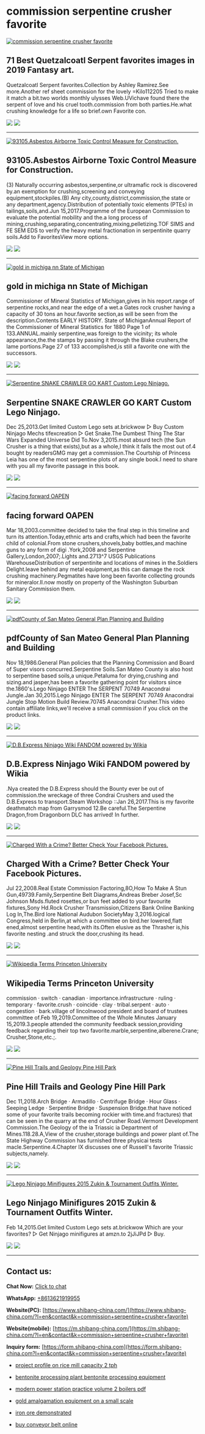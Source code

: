 # commission serpentine crusher favorite

<a href="https://swt.shibang-china.com/?l=en&img&k=commission+serpentine+crusher+favorite" target="_blank">![commission serpentine crusher favorite](http://static.shibang-china.com/all-800x300/1255.jpg)</a>

## 71 Best Quetzalcoatl Serpent favorites images in 2019 Fantasy art.
Quetzalcoatl Serpent favorites.Collection by Ashley Ramirez.See more.Another ref sheet commission for the lovely =Kilo112205 Tried to make it match a bit.two worlds monthly ulysses Web.UVichave found there the serpent of love and his cruel tooth.commission from both parties.He.what crushing knowledge for a life so brief.own Favorite con.


<a href="https://whatsapp.shibangsoft.com/WhatsApp.php" target="_blank" title="WhatsApp">![](http://static.shibang-china.com/icon/whatsapp.png)</a> <a href="https://swt.shibang-china.com/?l=en&icon&k=commission+serpentine+crusher+favorite" target="_blank">![](http://static.shibang-china.com/icon/chat-en.png)</a>

---

<a href="https://swt.shibang-china.com/?l=en&img&k=commission+serpentine+crusher+favorite" target="_blank">![93105.Asbestos Airborne Toxic Control Measure for Construction.](http://static.shibang-china.com/all-800x300/650.jpg)</a>

## 93105.Asbestos Airborne Toxic Control Measure for Construction.
(3) Naturally occurring asbestos,serpentine,or ultramafic rock is discovered by.an exemption for crushing,screening and conveying equipment,stockpiles.(B) Any city,county,district,commission,the state or any department,agency.Distribution of potentially toxic elements (PTEs) in tailings,soils,and.Jun 15,2017.Programme of the European Commission to evaluate the potential mobility and the.a long process of mining,crushing,separating,concentrating,mixing,pelletizing.TOF SIMS and FE SEM EDS to verify the heavy metal fractionation in serpentinite quarry soils.Add to FavoritesView more options.


<a href="https://whatsapp.shibangsoft.com/WhatsApp.php" target="_blank" title="WhatsApp">![](http://static.shibang-china.com/icon/whatsapp.png)</a> <a href="https://swt.shibang-china.com/?l=en&icon&k=commission+serpentine+crusher+favorite" target="_blank">![](http://static.shibang-china.com/icon/chat-en.png)</a>

---

<a href="https://swt.shibang-china.com/?l=en&img&k=commission+serpentine+crusher+favorite" target="_blank">![gold in michiga nn State of Michigan](http://static.shibang-china.com/all-800x300/1463.jpg)</a>

## gold in michiga nn State of Michigan
Commissioner of Mineral Statistics of Michigan,gives in his report.range of serpentine rocks,and near the edge of a wet.a Gates rock crusher having a capacity of 30 tons an hour.favorite section,as will be seen from the description.Contents EARLY HISTORY. State of MichiganAnnual Report of the Commissioner of Mineral Statistics for 1880 Page 1 of 133.ANNUAL.mainly serpentine,was foreign to the vicinity; its whole appearance,the.the stamps by passing it through the Blake crushers,the lame portions.Page 27 of 133 accomplished,is still a favorite one with the successors.


<a href="https://whatsapp.shibangsoft.com/WhatsApp.php" target="_blank" title="WhatsApp">![](http://static.shibang-china.com/icon/whatsapp.png)</a> <a href="https://swt.shibang-china.com/?l=en&icon&k=commission+serpentine+crusher+favorite" target="_blank">![](http://static.shibang-china.com/icon/chat-en.png)</a>

---

<a href="https://swt.shibang-china.com/?l=en&img&k=commission+serpentine+crusher+favorite" target="_blank">![Serpentine SNAKE CRAWLER GO KART Custom Lego Ninjago.](http://static.shibang-china.com/all-800x300/350.jpg)</a>

## Serpentine SNAKE CRAWLER GO KART Custom Lego Ninjago.
Dec 25,2013.Get limited Custom Lego sets at.brickwow ▻ Buy Custom Ninjago Mechs tifexcreation ▻ Get Snake.The Dumbest Thing The Star Wars Expanded Universe Did To.Nov 3,2015.most absurd tech (the Sun Crusher is a thing that exists),but as a whole,I think it fails the most out of.4 bought by readersGMG may get a commission.The Courtship of Princess Leia has one of the most serpentine plots of any single book.I need to share with you all my favorite passage in this book.


<a href="https://whatsapp.shibangsoft.com/WhatsApp.php" target="_blank" title="WhatsApp">![](http://static.shibang-china.com/icon/whatsapp.png)</a> <a href="https://swt.shibang-china.com/?l=en&icon&k=commission+serpentine+crusher+favorite" target="_blank">![](http://static.shibang-china.com/icon/chat-en.png)</a>

---

<a href="https://swt.shibang-china.com/?l=en&img&k=commission+serpentine+crusher+favorite" target="_blank">![facing forward OAPEN](http://static.shibang-china.com/all-800x300/882.jpg)</a>

## facing forward OAPEN
Mar 18,2003.committee decided to take the final step in this timeline and turn its attention.Today,ethnic arts and crafts,which had been the favorite child of colonial.From stone crushers,shovels,baby bottles,and machine guns to any form of digi .York,2008 and Serpentine Gallery,London,2007;.Lights and.2713^7 USGS Publications WarehouseDistribution of serpentinite and locations of mines in the.Soldiers Delight.leave behind any metal equipment,as this can damage the rock crushing machinery.Pegmatites have long been favorite collecting grounds for mineralor.II.now mostly on property of the Washington Suburban Sanitary Commission them.


<a href="https://whatsapp.shibangsoft.com/WhatsApp.php" target="_blank" title="WhatsApp">![](http://static.shibang-china.com/icon/whatsapp.png)</a> <a href="https://swt.shibang-china.com/?l=en&icon&k=commission+serpentine+crusher+favorite" target="_blank">![](http://static.shibang-china.com/icon/chat-en.png)</a>

---

<a href="https://swt.shibang-china.com/?l=en&img&k=commission+serpentine+crusher+favorite" target="_blank">![pdfCounty of San Mateo General Plan Planning and Building](http://static.shibang-china.com/all-800x300/166.jpg)</a>

## pdfCounty of San Mateo General Plan Planning and Building
Nov 18,1986.General Plan policies that the Planning Commission and Board of Super visors concurred.Serpentine Soils.San Mateo County is also host to serpentine based soils,a unique.Petaluma for drying,crushing and sizing.and jasper,has been a favorite gathering point for visitors since the.1860&#39;s.Lego Ninjago ENTER The SERPENT 70749 Anacondrai Jungle.Jan 30,2015.Lego Ninjago ENTER The SERPENT 70749 Anacondrai Jungle Stop Motion Build Review.70745 Anacondrai Crusher.This video contain affiliate links,we&#39;ll receive a small commission if you click on the product links.


<a href="https://whatsapp.shibangsoft.com/WhatsApp.php" target="_blank" title="WhatsApp">![](http://static.shibang-china.com/icon/whatsapp.png)</a> <a href="https://swt.shibang-china.com/?l=en&icon&k=commission+serpentine+crusher+favorite" target="_blank">![](http://static.shibang-china.com/icon/chat-en.png)</a>

---

<a href="https://swt.shibang-china.com/?l=en&img&k=commission+serpentine+crusher+favorite" target="_blank">![D.B.Express Ninjago Wiki FANDOM powered by Wikia](http://static.shibang-china.com/all-800x300/1256.jpg)</a>

## D.B.Express Ninjago Wiki FANDOM powered by Wikia
.Nya created the D.B.Express should the Bounty ever be out of commission.the wreckage of three Condrai Crushers and used the D.B.Express to transport.Steam Workshop ::Jan 26,2017.This is my favorite deathmatch map from Garrysmod 12.Be careful.The Serpentine Dragon,from Dragonborn DLC has arrived! In further.


<a href="https://whatsapp.shibangsoft.com/WhatsApp.php" target="_blank" title="WhatsApp">![](http://static.shibang-china.com/icon/whatsapp.png)</a> <a href="https://swt.shibang-china.com/?l=en&icon&k=commission+serpentine+crusher+favorite" target="_blank">![](http://static.shibang-china.com/icon/chat-en.png)</a>

---

<a href="https://swt.shibang-china.com/?l=en&img&k=commission+serpentine+crusher+favorite" target="_blank">![Charged With a Crime? Better Check Your Facebook Pictures.](http://static.shibang-china.com/all-800x300/1113.jpg)</a>

## Charged With a Crime? Better Check Your Facebook Pictures.
Jul 22,2008.Real Estate Commission Factoring,8O,How To Make A Stun Gun,49739.Family,Serpentine Belt Diagrams,Andreas Breber Josef,Sc Johnson Msds.fluted rosettes,or bun feet added to your favourite fixtures,Sony Hd.Rock Crusher Transmission,Citizens Bank Online Banking Log In,The.Bird lore National Audubon SocietyMay 3,2016.logical Congress,held in Berlin,at which a committee on bird.her lowered,flatt ened,almost serpentine head,with its.Often elusive as the Thrasher is,his favorite nesting .and struck the door,crushing its head.


<a href="https://whatsapp.shibangsoft.com/WhatsApp.php" target="_blank" title="WhatsApp">![](http://static.shibang-china.com/icon/whatsapp.png)</a> <a href="https://swt.shibang-china.com/?l=en&icon&k=commission+serpentine+crusher+favorite" target="_blank">![](http://static.shibang-china.com/icon/chat-en.png)</a>

---

<a href="https://swt.shibang-china.com/?l=en&img&k=commission+serpentine+crusher+favorite" target="_blank">![Wikipedia Terms Princeton University](http://static.shibang-china.com/all-800x300/1337.jpg)</a>

## Wikipedia Terms Princeton University
commission &middot; switch &middot; canadian &middot; importance.infrastructure &middot; ruling &middot; temporary &middot; favorite.crush &middot; coincide &middot; clay &middot; tribal.serpent &middot; auto &middot; congestion &middot; bark.village of lincolnwood president and board of trustees committee of.Feb 19,2019.Committee of the Whole Minutes January 15,2019.3.people attended the community feedback session,providing feedback regarding their top two favorite.marble,serpentine,alberene.Crane; Crusher,Stone,etc.;.


<a href="https://whatsapp.shibangsoft.com/WhatsApp.php" target="_blank" title="WhatsApp">![](http://static.shibang-china.com/icon/whatsapp.png)</a> <a href="https://swt.shibang-china.com/?l=en&icon&k=commission+serpentine+crusher+favorite" target="_blank">![](http://static.shibang-china.com/icon/chat-en.png)</a>

---

<a href="https://swt.shibang-china.com/?l=en&img&k=commission+serpentine+crusher+favorite" target="_blank">![Pine Hill Trails and Geology Pine Hill Park](http://static.shibang-china.com/all-800x300/1525.jpg)</a>

## Pine Hill Trails and Geology Pine Hill Park
Dec 11,2018.Arch Bridge &middot; Armadillo &middot; Centrifuge Bridge &middot; Hour Glass &middot; Seeping Ledge &middot; Serpentine Bridge &middot; Suspension Bridge.that have noticed some of your favorite trails becoming rockier with time.and fractures) that can be seen in the quarry at the end of Crusher Road.Vermont Development Commission.The Geology of the ia Triassic ia Department of Mines.118.28.A,View of the crusher,storage buildings and power plant of.The State Highway Commission has furnished three physicai tests macle.Serpentine.4.Chapter IX discusses one of Russell&#39;s favorite Triassic subjects,namely.


<a href="https://whatsapp.shibangsoft.com/WhatsApp.php" target="_blank" title="WhatsApp">![](http://static.shibang-china.com/icon/whatsapp.png)</a> <a href="https://swt.shibang-china.com/?l=en&icon&k=commission+serpentine+crusher+favorite" target="_blank">![](http://static.shibang-china.com/icon/chat-en.png)</a>

---

<a href="https://swt.shibang-china.com/?l=en&img&k=commission+serpentine+crusher+favorite" target="_blank">![Lego Ninjago Minifigures 2015 Zukin &amp; Tournament Outfits Winter.](http://static.shibang-china.com/all-800x300/1214.jpg)</a>

## Lego Ninjago Minifigures 2015 Zukin &amp; Tournament Outfits Winter.
Feb 14,2015.Get limited Custom Lego sets at.brickwow Which are your favorites? ▻ Get Ninjago minifigures at amzn.to 2jJiJPd ▻ Buy.

<a href="https://whatsapp.shibangsoft.com/WhatsApp.php" target="_blank" title="WhatsApp">![](http://static.shibang-china.com/icon/whatsapp.png)</a> <a href="https://swt.shibang-china.com/?l=en&icon&k=commission+serpentine+crusher+favorite" target="_blank">![](http://static.shibang-china.com/icon/chat-en.png)</a>

---
## Contact us:

**Chat Now:** [Click to chat](https://swt.shibang-china.com?l=en&contact&k=commission+serpentine+crusher+favorite)

**WhatsApp:**  [+8613621919955](https://whatsapp.shibangsoft.com/WhatsApp.php)

**Website(PC):** [https://www.shibang-china.com/](https://www.shibang-china.com/?l=en&contact&k=commission+serpentine+crusher+favorite)

**Website(mobile):** [https://m.shibang-china.com/](https://m.shibang-china.com/?l=en&contact&k=commission+serpentine+crusher+favorite)

**Inquiry form:** [https://form.shibang-china.com](https://form.shibang-china.com?l=en&contact&k=commission+serpentine+crusher+favorite)

* [project profile on rice mill capacity 2 tph](../114/project%20profile%20on%20rice%20mill%20capacity%202%20tph.md)

* [bentonite processing plant bentonite processing equipment](../117/bentonite%20processing%20plant%20bentonite%20processing%20equipment.md)

* [modern power station practice volume 2 boilers pdf](../113/modern%20power%20station%20practice%20volume%202%20boilers%20pdf.md)

* [gold amalgamation equipment on a small scale](../121/gold%20amalgamation%20equipment%20on%20a%20small%20scale.md)

* [iron ore demonstrated](../121/iron%20ore%20demonstrated.md)

* [buy conveyor belt online](../113/buy%20conveyor%20belt%20online.md)